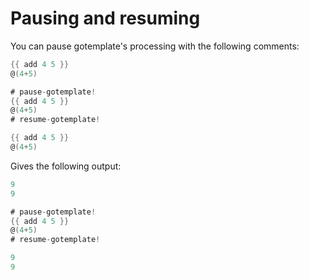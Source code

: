 # Pausing and resuming
You can pause gotemplate's processing with the following comments:

```go
{{ add 4 5 }}
@(4+5)

# pause-gotemplate!
{{ add 4 5 }}
@(4+5)
# resume-gotemplate!

{{ add 4 5 }}
@(4+5)
```

Gives the following output:
```go
9
9

# pause-gotemplate!
{{ add 4 5 }}
@(4+5)
# resume-gotemplate!

9
9
```